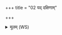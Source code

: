 +++
title = "02 यद् दक्षिणाम्"

+++
<details><summary>मूलम् (WS)</summary>

यद् दक्षिणां दिशमनु व्यचलन् मारुतं शर्धो भूत्वानुव्यचलन् मन्युमन्नादं कृत्वा ।  
मन्युनान्नादेनान्नमत्ति य एवं वेद॥ २ ॥  
यत् प्रतीचीं दिशमनु व्यचलद् वरुणो राजा भूत्वानु व्यचलदपोन्नादीः कृत्वा।  
अद्धिरन्नादीभिरन्नमत्ति य एवं वेद ॥ ३ ॥
</details>